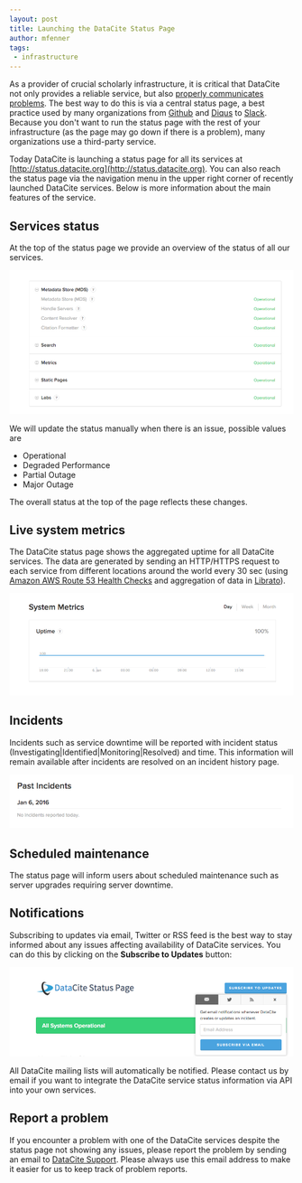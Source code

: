 ```yaml
---
layout: post
title: Launching the DataCite Status Page
author: mfenner
tags:
 - infrastructure
---
```


As a provider of crucial scholarly infrastructure, it is critical that DataCite not only provides a reliable service, but also [properly communicates problems](http://crosstech.crossref.org/2015/01/problems-with-dx-doi-org-on-january-20th-2015-what-we-know.html). The best way to do this is via a central status page, a best practice used by many organizations from [Github](https://status.github.com/) and [Diqus](https://status.disqus.com/) to [Slack](https://status.slack.com/). Because you don't want to run the status page with the rest of your infrastructure (as the page may go down if there is a problem), many organizations use a third-party service.

Today DataCite is launching a status page for all its services at [http://status.datacite.org](http://status.datacite.org). You can also reach the status page via the navigation menu <i class='fa fa-th'></i> in the upper right corner of recently launched DataCite services. Below is more information about the main features of the service.

## Services status

At the top of the status page we provide an overview of the status of all our services.

![Services Overview](/assets/images/2016/01/services-overview.png)

We will update the status manually when there is an issue, possible values are

* Operational
* Degraded Performance
* Partial Outage
* Major Outage

The overall status at the top of the page reflects these changes.

## Live system metrics

The DataCite status page shows the aggregated uptime for all DataCite services. The data are generated by sending an HTTP/HTTPS request to each service from different locations around the world every 30 sec (using [Amazon AWS Route 53 Health Checks](https://docs.aws.amazon.com/Route53/latest/DeveloperGuide/dns-failover.html) and aggregation of data in [Librato](https://www.librato.com/)).

![Live Metrics](/assets/images/2016/01/live-metrics.png)

## Incidents

Incidents such as service downtime will be reported with incident status (Investigating|Identified|Monitoring|Resolved) and time. This information will remain available after incidents are resolved on an incident history page.

![Incidents](/assets/images/2016/01/incidents.png)

## Scheduled maintenance

The status page will inform users about scheduled maintenance such as server upgrades requiring server downtime.

## Notifications

Subscribing to updates via email, Twitter or RSS feed is the best way to stay informed about any issues affecting availability of DataCite services. You can do this by clicking on the **Subscribe to Updates** button:

![Subscribe to incidents via email, Twitter or RSS](/assets/images/2016/01/subscribe-to-incidents.png)

All DataCite mailing lists will automatically be notified. Please contact us by email if you want to integrate the DataCite service status information via API into your own services.

## Report a problem

If you encounter a problem with one of the DataCite services despite the status page not showing any issues, please report the problem by sending an email to [DataCite Support](mailto:support@datacite.org). Please always use this email address to make it easier for us to keep track of problem reports.
